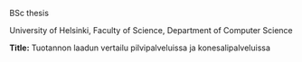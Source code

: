 BSc thesis

University of Helsinki, Faculty of Science, Department of Computer Science

<b>Title:</b> Tuotannon laadun vertailu pilvipalveluissa ja konesalipalveluissa
